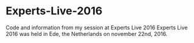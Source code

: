 # Experts-Live-2016
Code and information from my session at Experts Live 2016
Experts Live 2016 was held in Ede, the Netherlands on november 22nd, 2016.
